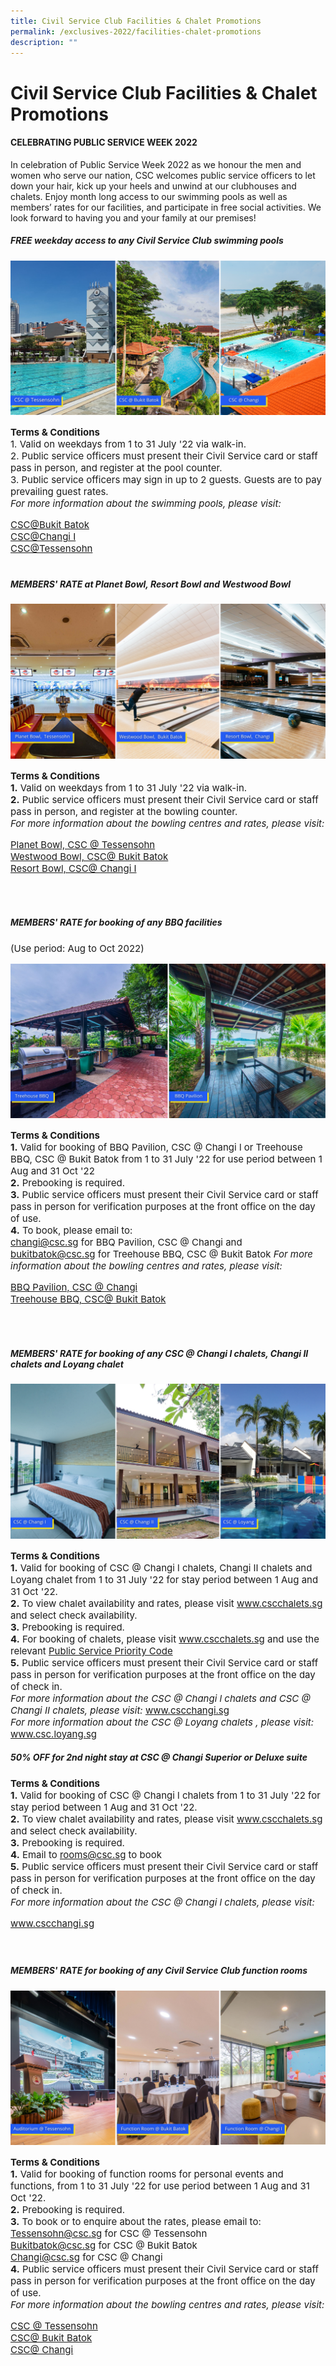 ```yaml
---
title: Civil Service Club Facilities & Chalet Promotions
permalink: /exclusives-2022/facilities-chalet-promotions
description: ""
---
```

<h1> Civil Service Club Facilities & Chalet Promotions </h1>

<h4>CELEBRATING PUBLIC SERVICE WEEK 2022</h4>
In celebration of Public Service Week 2022 as we honour the men and women who serve our nation, CSC 
welcomes public service officers to let down your hair, kick up your heels and unwind at our clubhouses 
and chalets. Enjoy month long access to our swimming pools as well as members’ rates for our facilities, 
and participate in free social activities. We look forward to having you and your family at our premises!


	
##### FREE weekday access to any Civil Service Club swimming pools
![CSC swimming pools](/images/CSC%20swimming%20poolsbowlingfunction%201.png)


<p style="font-size:15px">
	<b>Terms & Conditions</b> <br>
1. Valid on weekdays from 1 to 31 July '22 via walk-in.<br>
2. Public service officers must present their Civil Service card or staff pass in person, and register at the pool counter. <br> 
3. Public service officers may sign in up to 2 guests. Guests are to pay prevailing guest rates.
	<br> 
<i>For more information about the swimming pools, please visit:</I> </p>
<p style="font-size:15px"> <a href="https://www.cscbukitbatok.sg/">CSC@Bukit Batok</a> <br>
	<a href="https://www.cscchangi.sg//">CSC@Changi I</a><br> 
	<a href="https://www.csctessensohn.sg/">CSC@Tessensohn</a>
<br> <br> </p>


#####  MEMBERS' RATE at Planet Bowl, Resort Bowl and Westwood Bowl

![](/images/_CSC%20swimming%20poolsbowlingfunction%20(4).png)

<p style="font-size:15px">
	<b>Terms & Conditions</b> <br>
<b>1.</b> Valid on weekdays from 1 to 31 July '22 via walk-in.<br>
<b>2.</b> Public service officers must present their Civil Service card or staff pass in person, and register at the bowling counter. <br>  
<i>For more information about the bowling centres and rates, please visit:</I> </p>
<p style="font-size:15px"> <a href="https://www.csc.sg/planetbowl/">Planet Bowl, CSC @ Tessensohn</a> <br> 
	<a href="https://www.csc.sg/westwoodbowl/">Westwood Bowl, CSC@ Bukit Batok</a><br>
<a href="https://www.csc.sg/resortbowl">Resort Bowl, CSC@ Changi I</a>

<br> <br> </p>

##### MEMBERS' RATE for booking of any BBQ facilities 
<p style="font-size:15px">(Use period: Aug to Oct 2022)</p>

![](/images/PSW%20BBQ.png)

<p style="font-size:15px">
	<b>Terms & Conditions</b> <br>
	<b>1.</b> Valid for booking of BBQ Pavilion, CSC @ Changi l or Treehouse BBQ,
CSC @ Bukit Batok from 1 to 31 July '22 for use period between 1 Aug and 31 Oct '22
<br>
<b>2.</b> Prebooking is required.<br>
<b>3.</b> Public service officers must present their Civil Service card or
staff pass in person for verification purposes at the front office on the day of use.<br>
<b>4.</b> To book, please email to:<br> 
<a href="mailto:changi@csc.sg">changi@csc.sg</a> for BBQ Pavilion, CSC @ Changi and 
<a href="mailto:bukitbatok@csc.sg">bukitbatok@csc.sg</a> for Treehouse BBQ, CSC
@ Bukit Batok
<i>For more information about the bowling centres and rates, please visit:</I> </p>

<p style="font-size:15px"> <a href="https://www.cscchangi.sg/Fun_BBQ.aspx">BBQ Pavilion, CSC @ Changi</a> <br> 
	<a href="https://www.cscbukitbatok.sg/CSC-Bukit-Batok-Club-House-Treehouse-BBQ-pavil
ions-Family-Recreation
">Treehouse BBQ, CSC@ Bukit Batok</a> </p>
<br> <br>


#####  MEMBERS' RATE for booking of any CSC @ Changi l chalets, Changi II chalets and Loyang chalet 

![](/images/PSW%20CHALET.png)

<p style="font-size:15px">
  <b>Terms & Conditions</b> <br>
<b>1.</b> Valid for booking of CSC @ Changi l chalets, Changi II chalets and Loyang chalet from 1 to 31 July '22
for stay period between 1 Aug and 31 Oct '22. 
<br>
<b>2.</b> To view chalet availability and rates, please visit <a href="http://www.cscchalets.sg">www.cscchalets.sg</a> and select check availability. <br>
<b>3.</b>	Prebooking is required.
 <br>  
<b>4.</b>	For booking of chalets, please visit <a href="http://www.cscchalets.sg">www.cscchalets.sg</a> and use the relevant  <a href="https://urlsand.esvalabs.com/?u=http%3A%2F%2Fwww.cscchalets.sg&e=1a8b98d0&h
=5b92f5ad&f=y&p=n">Public Service Priority Code</a> 
<br>
	<b>5.</b>	Public service officers must present their Civil Service card or
staff pass in person for verification purposes at the front office on the day of check in. <br> 
<i>For more information about the CSC @ Changi l chalets and CSC @ Changi II chalets, please visit:</I> <a href="https://www.cscchangi.sg/">www.cscchangi.sg</a><br>
 <i>For more information about the CSC @ Loyang chalets , please visit: </I> <a href="www.csc.loyang.sg">www.csc.loyang.sg</a> </p> 
 
##### 50% OFF for 2nd night stay at CSC @ Changi Superior or Deluxe suite
<p style="font-size:15px">
  <b>Terms & Conditions</b> <br>
<b>1.</b> Valid for booking of CSC @ Changi l chalets from 1 to 31 July '22
for stay period between 1 Aug and 31 Oct '22. 
<br>
<b>2.</b> To view chalet availability and rates, please visit <a href="http://www.cscchalets.sg">www.cscchalets.sg</a> and select check availability. <br>
<b>3.</b>	Prebooking is required.
 <br>  
<b>4.</b> Email to <a href="mailto:rooms@csc.sg">rooms@csc.sg</a> to book <br> 
<b>5.</b>	Public service officers must present their Civil Service card or
staff pass in person for verification purposes at the front office on the day of check in. <br> 
<i>For more information about the CSC @ Changi l chalets, please visit:</I> </p>
<p style="font-size:15px"> <a href="https://www.cscchangi.sg/">www.cscchangi.sg</a> <br> 
<br> <br> </p>

#####  MEMBERS' RATE for booking of any Civil Service Club function rooms

![](/images/PSW%20Function%20Room.png)

<p style="font-size:15px">
	<b>Terms & Conditions</b> <br>
<b>1.</b> Valid for booking of function rooms for personal events and
functions, from 1 to 31 July '22 for use period between 1 Aug and 31 Oct '22.
<br>
<b>2.</b> Prebooking is required. <br>  
<b>3.</b> To book or to enquire about the rates, please email to: <br>
<a href="mailto:tessensohn@csc.sg">Tessensohn@csc.sg</a> for CSC @ Tessensohn<br>
<a href="mailto:bukitbatok@csc.sg">Bukitbatok@csc.sg</a> for CSC @ Bukit Batok<br>
<a href="mailto:changi@csc.sg">Changi@csc.sg</a> for CSC @ Changi<br>
<b>4.</b> Public service officers must present their Civil Service card or
staff pass in person for verification purposes at the front office on the day of use.
 <br>  
<i>For more information about the bowling centres and rates, please visit:</I> </p>
<p style="font-size:15px"> <a href="https://www.csctessensohn.sg/">CSC @ Tessensohn</a> <br> 
	<a href="https://www.cscbukitbatok.sg/">CSC@ Bukit Batok</a><br>
	<a href="https://www.cscchangi.sg/">CSC@ Changi</a>
<br> <br> </p>